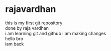 # rajavardhan
this is my first git repository
<br>
done by raja vardhan<br>
i am learning git and github
i am making changes<br>
hello bro <br>
iam back
